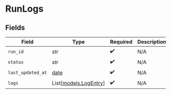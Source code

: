 # RunLogs


## Fields

| Field                                                                | Type                                                                 | Required                                                             | Description                                                          |
| -------------------------------------------------------------------- | -------------------------------------------------------------------- | -------------------------------------------------------------------- | -------------------------------------------------------------------- |
| `run_id`                                                             | *str*                                                                | :heavy_check_mark:                                                   | N/A                                                                  |
| `status`                                                             | *str*                                                                | :heavy_check_mark:                                                   | N/A                                                                  |
| `last_updated_at`                                                    | [date](https://docs.python.org/3/library/datetime.html#date-objects) | :heavy_check_mark:                                                   | N/A                                                                  |
| `logs`                                                               | List[[models.LogEntry](../models/logentry.md)]                       | :heavy_check_mark:                                                   | N/A                                                                  |